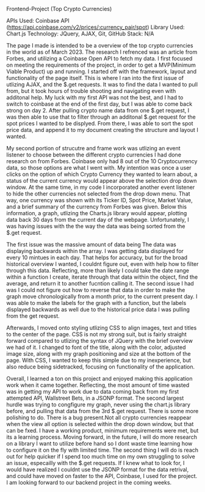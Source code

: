 Frontend-Project (Top Crypto Currencies)

APIs Used: Coinbase API (https://api.coinbase.com/v2/prices/:currency_pair/spot)
Library Used: Chart.js
Technology: JQuery, AJAX, Git, GitHub
Stack: N/A

The page I made is intended to be a overview of the top crypto currencies in the world as of March 2023. The research I refrenced was an article from Forbes, and utilizing a Coinbase Open API to fetch my data. I first focused on meeting the requirements of the project, in order to get a MVP(Minimum Viable Product) up and running. I started off with the framework, layout and functionality of the page itself. This is where I ran into the first issue of utlizing AJAX, and the $.get requests. It was to find the data I wanted to pull from, but it took hours of trouble shooting and navigating even with additonal help. My luck with my first API was not the best, and I had to switch to coinbase at the end of the first day, but I was able to come back strong on day 2. After pulling crypto name data from one $.get request, I was then able to use that to filter through an additonal $.get request for the spot prices I wanted to be displyed. From there, I was able to sort the spot price data, and append it to my document creating the structure and layout I wanted.

My second portion of strucutre and frame work was utlizing an event listener to choose between the different crypto currencies I had done research on from Forbes. Coinbase only had 8 out of the 10 Cryptocurrency data, so those options are what I went with. My intention was once a user clicks on the option of which Crypto Currency they wanted to learn about, a status of the current currency would appear above the selection drop down window. At the same time, in my code I incorporated another event listener to hide the other currencies not selected from the drop down menu. That way, one currency was shown with its Ticker ID, Spot Price, Market Value, and a brief summary of the currency from Forbes was given. Below this information, a graph, utlizing the Charts.js library would appear, plotting data back 30 days from the current day of the webpage. Unfortunately, I was having issues with the the way the data was being sorted from the $.get request.

The first issue was the massive amount of data being The data was displaying backwards within the array. I was getting data displayed for every 10 mintues in each day. That helps for accuracy, but for the broad historical overview I wanted, I couldnt figure out, even with help how to filter through this data. Reflecting, more than likely I could take the date range within a function I create, iterate through that data within the object, find the average, and return it to another fucntion calling it. The second issue I had was I could not figure out how to reverse that data in order to make the graph move chronologically from a month prior, to the current present day. I was able to make the labels for the graph with a function, but the labels displayed backwards as well due to the historical price data I was pulling from the get request.

Afterwards, I moved onto styling utlizing CSS to align images, text and titles to the center of the page. CSS is not my strong suit, but is fairly straight forward compared to utlizing the syntax of JQuery with the brief overview we had of it. I changed to font of the title, along with the color, adjusted image size, along with my graph positioning and size at the bottom of the page. With CSS, I wanted to keep this simple due to my inexperience, but also reduce being sidetracked, focusing on functionality of the application.

Overall, I learned a ton on this project and enjoyed making this application work when it came together. Reflecting, the most amount of time wasted was in getting my API to work due to data coming back from my first attempted API, Wallstreet Bets, in a JSONP format. The second largest hurdle was trying to congfigure my graph, never using the chart.js library before, and pulling that data from the 3rd $.get request. There is some more polishing to do. There is a bug present.Not all crypto currencies reappear when the view all option is selected within the drop down window, but that can be fxed. I have a working product, minimum requirements were met, but its a learning process. Moving forward, in the future, I will do more research on a library I want to utilize before hand so I dont waste time learning how to configure it on the fly with limited time. The second thing I will do is reach out for help quicker if I spend too much time on my own struggling to solve an issue, especailly with the $.get requests. If I knew what to look for, I would have realized I couldnt use the JSONP format for the data retrival, and could have moved on faster to the API, Coinbase, I used for the project. I am looking forward to our backend project in the coming weeks.
